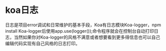 # koa日志
日志是项目error调试和日常维护的基本手段，Koa有日志模块Koa-logger，npm install Koa-logger后使用app.use(logger());命令程序就会在控制台自动打印日志，当然如果你对Koa-logger的风格不满意或者想要看到更多得信息也可以自己编辑代码实现有自己风格的日志打印。
